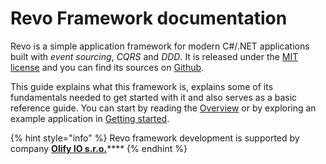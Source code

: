 # Revo Framework documentation

Revo is a simple application framework for modern C\#/.NET applications built with _event sourcing_, _CQRS_ and _DDD_. It is released under the [MIT license](https://github.com/revoframework/Revo/blob/develop/LICENSE) and you can find its sources on [Github](https://github.com/revoframework/Revo).

This guide explains what this framework is, explains some of its fundamentals needed to get started with it and also serves as a basic reference guide. You can start by reading the [Overview](general/overview/) or by exploring an example application in [Getting started](general/getting-started.md).

{% hint style="info" %}
Revo framework development is supported by company [**Olify IO s.r.o.**](https://olify.io/)\*\*\*\*
{% endhint %}


